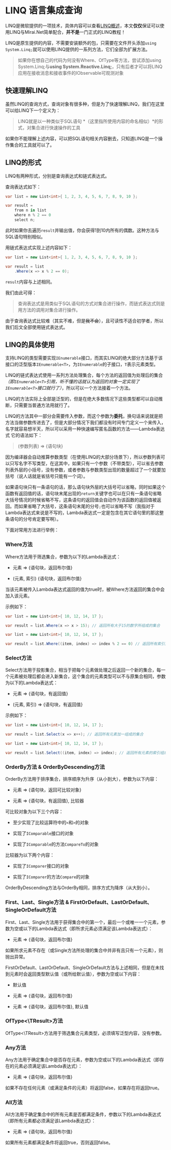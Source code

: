 # LINQ 语言集成查询

LINQ是微软提供的一项技术，具体内容可以查看[LINQ概述](https://learn.microsoft.com/zh-cn/dotnet/standard/linq/)，本文**仅仅**保证可以使用LINQ与Mirai.Net简单配合，**并不是**一门正式的LINQ教程！

LINQ是原生提供的内容，不需要安装额外的包，只需要在文件开头添加`using System.Linq;`就可以使用LINQ提供的一系列方法，它们全部为扩展方法。

> 如果你在想自己的代码为何没有Where、OfType等方法，尝试添加using System.Linq;与**using System.Reactive.Linq;**，只有后者才可以将LINQ应用在接收消息和接收事件的IObservable可观测对象

## 快速理解LINQ

虽然LINQ的查询方式，查询对象有很多种，但是为了快速理解LINQ，我们在这里可以给LINQ下一个定义为：

> LINQ就是以一种类似于SQL语句 *（这里指所使用内容的命名相似）*的形式，对集合进行快速操作的工具

如果你不能理解上述内容，可以把SQL语句相关内容删去，只知道LINQ是一个操作集合的工具就可以了。

## LINQ的形式

LINQ有两种形式，分别是查询表达式和链式表达式。

查询表达式如下：

```cs
var list = new List<int>{ 1, 2, 3, 4, 5, 6, 7, 8, 9, 10 };

var result =
    from n in list
    where n % 2 == 0
    select n;
```

此时如果你去遍历`result`并输出值，你会获得1到10内所有的偶数。这种方法与SQL语句特别相似。

用链式表达式实现上述内容如下：

```cs
var list = new List<int>{ 1, 2, 3, 4, 5, 6, 7, 8, 9, 10 };

var result = list
    .Where(x => x % 2 == 0);
```

`result`内容与上述相同。

我们由此可得：

> 查询表达式是用类似于SQL语句的方式对集合进行操作，而链式表达式则是用方法的调用对集合进行操作。

由于查询表达式比较难（其实不难，但是~~我不会~~），且可读性不适合初学者，所以我们后文全部使用链式表达式。

## LINQ的具体使用

支持LINQ的类型需要实现`IEnumerable`接口，而其实LINQ的绝大部分方法基于该接口的泛型版本`IEnumerable<T>`，为`IEnumerable`的子接口，`T`表示元素类型。

LINQ的链式表达式使用一系列方法处理集合，每个方法的返回值为处理后的集合 _（即`IEnumerable<T>`引用，听不懂的话就认为返回的对象一定实现了`IEnumerable<T>`接口就行了）_，所以可以一个方法接着一个方法。

LINQ的方法实际上全部是泛型的，但是在绝大多数情况下这些类型都可以自动推断，只需要当普通方法用就行了。

LINQ的方法其中一部分会需要传入参数，而这个参数为**委托**，换句话来说就是把方法当做参数传进去了，但是大部分情况下我们都没有时间专门定义一个来传入，名字就容易想半天，所以可以采用一种快速编写匿名函数的方法——Lambda表达式 它的语法如下：

> (参数列表) => {语句块}

因为编译器会自动推算参数类型（在使用LINQ的大部分场景下），所以参数列表可以只写名字不写类型，在这其中，如果只有一个参数（不带类型），可以省去参数列表外层的小括号，没有参数，或者参数与参数类型出现的数量超过了一个就要加括号（说人话就是省括号只能有一个词）。

如果语句块只有一条语句的话，那么语句块外层的大括号可以省略，同时如果这个函数有返回值的话，语句块末尾出现的`return`关键字也可以在只有一条语句省略大括号情况的时候省略不写，这条语句的返回值会自动作为该函数的返回值被返回。而如果省略了大括号，这条语句末尾的分号`;`也可以省略不写（我指对于Lambda表达式来说是不写的，Lambda表达式一定是包含在其它语句里的那这整条语句的分号肯定要写啊）。

下面对常用方法进行举例：

### Where方法

Where方法用于筛选集合，参数为以下的Lambda表达式：

- 元素 => {语句块，返回布尔值}

- (元素, 索引) {语句块，返回布尔值}

当该元素被传入Lambda表达式返回的值为true时，被Where方法返回的集合中会加入该元素。

示例如下：

```cs
var list = new List<int>{ 10, 12, 14, 17 };

var result = list.Where(x => x > 15); // 返回所有大于15的数字所组成的集合
```

```cs
var list = new List<int>{ 10, 12, 14, 17 };

var result = list.Where((item, index) => index % 2 == 0) // 返回所有索引为偶数的数字所组成的集合
```

### Select方法

Select方法用于投影集合，相当于把每个元素做处理之后返回一个新的集合，每一个元素被处理后都会进入新集合，这个集合的元素类型可以不与原集合相同，参数为以下的Lambda表达式：

- 元素 => {语句块，有返回值}

- (元素, 索引) => {语句块，有返回值}

示例如下：

```cs
var list = new List<int>{ 10, 12, 14, 17 };

var result = list.Select(x => x++); // 返回所有元素加一组成的集合
```

```cs
var list = new List<int>{ 10, 12, 14, 17 };

var result = list.Select((item, index) => index); // 返回所有元素的索引组成的集合
```

### OrderBy方法 & OrderByDescending方法

OrderBy方法用于排序集合，排序顺序为升序（从小到大），参数为以下内容：

- 元素 => {语句块，返回可比较对象}

- 元素 => {语句块，有返回值}, 比较器

可比较对象为以下三个内容：

- 至少实现了比较运算符中的`<`和`>`的对象

- 实现了`IComparable`接口的对象

- 实现了`IComparable`的方法`CompareTo`的对象

比较器为以下两个内容：

- 实现了`IComparer`接口的对象

- 实现了`IComparer`的方法`Compare`的对象

OrderByDescending方法与OrderBy相同，排序方式为降序（从大到小）。

### First、Last、Single方法 & FirstOrDefault、LastOrDefault、SingleOrDefault方法

First、Last、Single方法用于获得集合中的第一个，最后一个或唯一一个元素，参数为空或以下的Lambda表达式（即所求元素必须满足该Lambda表达式）：

- 元素 => {语句块，返回布尔值}

如果所求元素不存在（或Single方法所处理的集合中并非有且只有一个元素），则抛出异常。

FirstOrDefault、LastOrDefault、SingleOrDefault方法与上述相同，但是在未找到元素时会返回类型默认值（或所给默认值），参数为空或以下内容：

- 默认值

- 元素 => {语句块，返回布尔值}

- 元素 => {语句块，返回布尔值}, 默认值

### OfType<\TResult>方法

OfType<\TResult>方法用于筛选集合元素类型，必须填写泛型内容，没有参数。

### Any方法

Any方法用于确定集合中是否存在元素，参数为空或以下的Lambda表达式（即存在的元素必须满足该Lambda表达式）：

- 元素 => {语句块，返回布尔值}

如果不存在任何元素（或满足条件的元素）将返回false，如果存在将返回true。

### All方法

All方法用于确定集合中的所有元素是否都满足条件，参数以下的Lambda表达式（即所有元素都必须满足该Lambda表达式）：

- 元素 => {语句块，返回布尔值}

如果所有元素都满足条件将返回true，否则返回false。